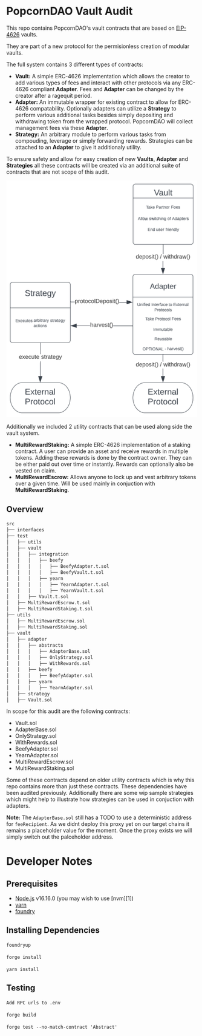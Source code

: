 # PopcornDAO Vault Audit

This repo contains PopcornDAO's vault contracts that are based on [EIP-4626](https://eips.ethereum.org/EIPS/eip-4626) vaults.

They are part of a new protocol for the permisionless creation of modular vaults.

The full system contains 3 different types of contracts:

-   **Vault:** A simple ERC-4626 implementation which allows the creator to add various types of fees and interact with other protocols via any ERC-4626 compliant **Adapter**. Fees and **Adapter** can be changed by the creator after a ragequit period.
-   **Adapter:** An immutable wrapper for existing contract to allow for ERC-4626 compatability. Optionally adapters can utilize a **Strategy** to perform various additional tasks besides simply depositing and withdrawing token from the wrapped protocol. PopcornDAO will collect management fees via these **Adapter**.
-   **Strategy:** An arbitrary module to perform various tasks from compouding, leverage or simply forwarding rewards. Strategies can be attached to an **Adapter** to give it additionaly utility.

To ensure safety and allow for easy creation of new **Vaults**, **Adapter** and **Strategies** all these contracts will be created via an additional suite of contracts that are not scope of this audit.


![vaultFlow](./vaultFlow.PNG)


Additionally we included 2 utility contracts that can be used along side the vault system.
-   **MultiRewardStaking:** A simple ERC-4626 implementation of a staking contract. A user can provide an asset and receive rewards in multiple tokens. Adding these rewards is done by the contract owner. They can be either paid out over time or instantly. Rewards can optionally also be vested on claim.
-   **MultiRewardEscrow:** Allows anyone to lock up and vest arbitrary tokens over a given time. Will be used mainly in conjuction with **MultiRewardStaking**.

## Overview
```
src
├── interfaces
├── test
│   ├── utils
│   ├── vault
│   │   ├── integration
│   │   │   ├── beefy
│   │   │   │   ├── BeefyAdapter.t.sol
│   │   │   │   ├── BeefyVault.t.sol
│   │   │   ├── yearn
│   │   │   │   ├── YearnAdapter.t.sol
│   │   │   │   ├── YearnVault.t.sol
│   │   ├── Vault.t.sol
│   ├── MultiRewardEscrow.t.sol
│   ├── MultiRewardStaking.t.sol
├── utils
│   ├── MultiRewardEscrow.sol
│   ├── MultiRewardStaking.sol
├── vault
│   ├── adapter
│   │   ├── abstracts
│   │   │   ├── AdapterBase.sol
│   │   │   ├── OnlyStrategy.sol
│   │   │   ├── WithRewards.sol
│   │   ├── beefy
│   │   │   ├── BeefyAdapter.sol
│   │   ├── yearn
│   │   │   ├── YearnAdapter.sol
│   ├── strategy
│   ├── Vault.sol
```

In scope for this audit are the following contracts:
- Vault.sol
- AdapterBase.sol
- OnlyStrategy.sol
- WithRewards.sol
- BeefyAdapter.sol
- YearnAdapter.sol
- MultiRewardEscrow.sol
- MultiRewardStaking.sol

Some of these contracts depend on older utility contracts which is why this repo contains more than just these contracts. These dependencies have been audited previously.
Additionally there are some wip sample strategies which might help to illustrate how strategies can be used in conjuction with adapters.

**Note:** The `AdapterBase.sol` still has a TODO to use a deterministic address for `feeRecipient`. As we didnt deploy this proxy yet on our target chains it remains a placeholder value for the moment. Once the proxy exists we will simply switch out the palceholder address.

# Developer Notes

## Prerequisites

-   [Node.js](https://nodejs.org/en/) v16.16.0 (you may wish to use [nvm][1])
-   [yarn](https://yarnpkg.com/)
-   [foundry](https://github.com/foundry-rs/foundry)

## Installing Dependencies
```
foundryup

forge install

yarn install
```

## Testing

```
Add RPC urls to .env

forge build

forge test --no-match-contract 'Abstract'
```